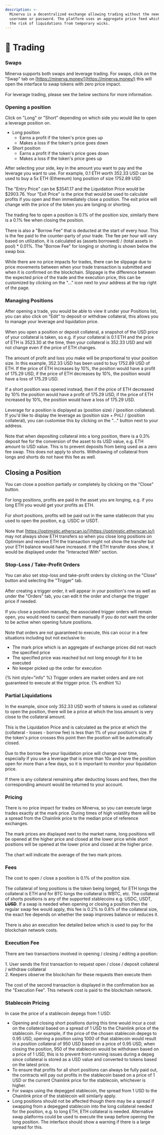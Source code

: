 ```yaml
---
description: >-
  Minerva is a decentralized exchange allowing trading without the need for a
  username or password. The platform uses an aggregate price feed which reduces
  the risk of liquidations from temporary wicks.
---
```


# 🔄 Trading

### **Swaps**

Minerva supports both swaps and leverage trading. For swaps, click on the "Swap" tab on [https://minerva.money/](https://minerva.money/) this will open the interface to swap tokens with zero price impact.\
\
For leverage trading, please see the below sections for more information.

### **Opening a position**

Click on "Long" or "Short" depending on which side you would like to open a leverage position on.

* Long position
  * Earns a profit if the token's price goes up
  * Makes a loss if the token's price goes down
* Short position
  * Earns a profit if the token's price goes down
  * Makes a loss if the token's price goes up

After selecting your side, key in the amount you want to pay and the leverage you want to use. For example, 0.1 ETH worth 352.33 USD can be used to buy a 5x ETH (Ethereum) long position of size 1752.89 USD\
\
The "Entry Price" can be $3541.17 and the Liquidation Price would be $2903.76. Your "Exit Price" is the price that would be used to calculate profits if you open and then immediately close a position. The exit price will change with the price of the token you are longing or shorting.\
\
The trading fee to open a position is 0.1% of the position size, similarly there is a 0.1% fee when closing the position.\
\
There is also a "Borrow Fee" that is deducted at the start of every hour. This is the fee paid to the counter-party of your trade. The fee per hour will vary based on utilization, it is calculated as (assets borrowed) / (total assets in pool) \* 0.01%. The "Borrow Fee" for longing or shorting is shown below the swap box.\
\
While there are no price impacts for trades, there can be slippage due to price movements between when your trade transaction is submitted and when it is confirmed on the blockchain. Slippage is the difference between the expected price of the trade and the execution price, this can be customized by clicking on the "..." icon next to your address at the top right of the page.

### Managing Positions

After opening a trade, you would be able to view it under your Positions list, you can also click on "Edit" to deposit or withdraw collateral, this allows you to manage your leverage and liquidation price.\
\
When you open a position or deposit collateral, a snapshot of the USD price of your collateral is taken, so e.g. if your collateral is 0.1 ETH and the price of ETH is 3523.30 at the time, then your collateral is 352.33 USD and will not change even if the price of ETH changes.\
\
The amount of profit and loss you make will be proportional to your position size. In this example, 352.33 USD has been used to buy 1752.89 USD of ETH. If the price of ETH increases by 10%, the position would have a profit of 175.29 USD, if the price of ETH decreases by 10%, the position would have a loss of 175.29 USD.\
\
If a short position was opened instead, then if the price of ETH decreased by 10% the position would have a profit of 175.29 USD, if the price of ETH increased by 10%, the position would have a loss of 175.29 USD.\
\
Leverage for a position is displayed as (position size) / (position collateral). If you'd like to display the leverage as (position size + PnL) / (position collateral), you can customise this by clicking on the "..." button next to your address.\
\
Note that when depositing collateral into a long position, there is a 0.3% deposit fee for the conversion of the asset to its USD value, e.g. ETH amount to USD value. This is to prevent deposits from being used as a zero fee swap. This does not apply to shorts. Withdrawing of collateral from longs and shorts do not have this fee as well.

## **Closing a Position**

You can close a position partially or completely by clicking on the "Close" button.\
\
For long positions, profits are paid in the asset you are longing, e.g. if you long ETH you would get your profits as ETH.\
\
For short positions, profits will be paid out in the same stablecoin that you used to open the position, e.g. USDC or USDT.\
\
Note that [https://optimistic.etherscan.io/](https://optimistic.etherscan.io/) may not always show ETH transfers so when you close long positions on Optimism and receive ETH the transaction might not show the transfer but your ETH balance would have increased. If the ETH transfer does show, it would be displayed under the "Interacted With" section.

### Stop-Loss / Take-Profit Orders

You can also set stop-loss and take-profit orders by clicking on the "Close" button and selecting the "Trigger" tab.\
\
After creating a trigger order, it will appear in your position's row as well as under the "Orders" tab, you can edit it the order and change the trigger price if needed.\
\
If you close a position manually, the associated trigger orders will remain open, you would need to cancel them manually if you do not want the order to be active when opening future positions.\
\
Note that orders are not guaranteed to execute, this can occur in a few situations including but not exclusive to:

* The mark price which is an aggregate of exchange prices did not reach the specified price
* The specified price was reached but not long enough for it to be executed
* No keeper picked up the order for execution

{% hint style="info" %}
Trigger orders are market orders and are not guaranteed to execute at the trigger price.
{% endhint %}

### **Partial Liquidations**

In the example, since only 352.33 USD worth of tokens is used as collateral to open the position, there will be a price at which the loss amount is very close to the collateral amount.\
\
This is the Liquidation Price and is calculated as the price at which the (collateral - losses - borrow fee) is less than 1% of your position's size. If the token's price crosses this point then the position will be automatically closed.\
\
Due to the borrow fee your liquidation price will change over time, especially if you use a leverage that is more than 10x and have the position open for more than a few days, so it is important to monitor your liquidation price.\
\
If there is any collateral remaining after deducting losses and fees, then the corresponding amount would be returned to your account.

### **Pricing**

There is no price impact for trades on Minerva, so you can execute large trades exactly at the mark price. During times of high volatility there will be a spread from the Chainlink price to the median price of reference exchanges.\
\
The mark prices are displayed next to the market name, long positions will be opened at the higher price and closed at the lower price while short positions will be opened at the lower price and closed at the higher price.\
\
The chart will indicate the average of the two mark prices.

### Fees

The cost to open / close a position is 0.1% of the position size.\
\
The collateral of long positions is the token being longed, for ETH longs the collateral is ETH and for BTC longs the collateral is WBTC, etc. The collateral of shorts positions is any of the supported stablecoins e.g. USDC, USDT, ~~**LUSD**~~. If a swap is needed when opening or closing a position then the regular swap fee would apply, this fee is 0.2% to 0.8% of the collateral size, the exact fee depends on whether the swap improves balance or reduces it.\
\
There is also an execution fee detailed below which is used to pay for the blockchain network costs.

### Execution Fee

There are two transactions involved in opening / closing / editing a position:\
\
1\. User sends the first transaction to request open / close / deposit collateral / withdraw collateral\
2\. Keepers observe the blockchain for these requests then execute them\
\
The cost of the second transaction is displayed in the confirmation box as the "Execution Fee". This network cost is paid to the blockchain network.

### Stablecoin Pricing

In case the price of a stablecoin depegs from 1 USD:

* Opening and closing short positions during this time would incur a cost on the collateral based on a spread of 1 USD to the Chainlink price of the stablecoin. For example, if the price of the chosen stablecoin depegs to 0.95 USD, opening a position using 1000 of that stablecoin would result in a position collateral of 950 USD based on a price of 0.95 USD, when closing the position, 950 of the stablecoin would be withdrawn based on a price of 1 USD, this is to prevent front-running issues during a depeg since collateral is stored as a USD value and converted to tokens based on the latest price.
* To ensure that profits for all short positions can always be fully paid out, the contracts will pay out profits in the stablecoin based on a price of 1 USD or the current Chainlink price for the stablecoin, whichever is higher.
* For swaps using the depegged stablecoin, the spread from 1 USD to the Chainlink price of the stablecoin will similarly apply.
* Long positions should not be affected though there may be a spread if swapping from a depegged stablecoin into the long collateral needed for the position, e.g. to long ETH, ETH collateral is needed. Alternative swap platforms could be used to execute the swap before opening the long position. The interface should show a warning if there is a large spread for this.
